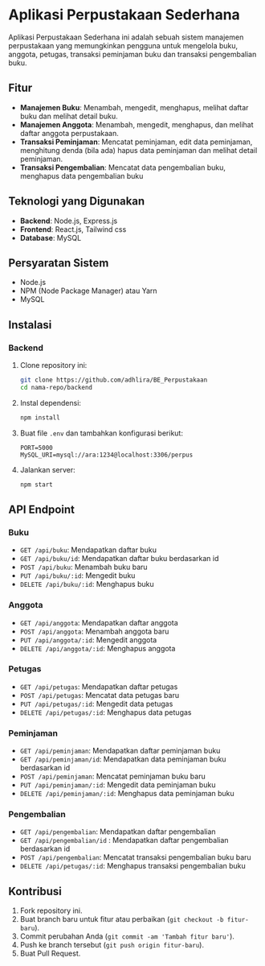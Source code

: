 # Aplikasi Perpustakaan Sederhana

Aplikasi Perpustakaan Sederhana ini adalah sebuah sistem manajemen perpustakaan yang memungkinkan pengguna untuk mengelola buku, anggota, petugas, transaksi peminjaman buku dan transaksi
pengembalian buku.

## Fitur

- **Manajemen Buku**: Menambah, mengedit, menghapus, melihat daftar buku dan melihat detail buku.
- **Manajemen Anggota**: Menambah, mengedit, menghapus, dan melihat daftar anggota perpustakaan.
- **Transaksi Peminjaman**: Mencatat peminjaman, edit data peminjaman, menghitung denda (bila ada) hapus data peminjaman dan melihat detail peminjaman.
- **Transaksi Pengembalian**: Mencatat data pengembalian buku, menghapus data pengembalian buku

## Teknologi yang Digunakan

- **Backend**: Node.js, Express.js
- **Frontend**: React.js, Tailwind css
- **Database**: MySQL

## Persyaratan Sistem

- Node.js
- NPM (Node Package Manager) atau Yarn
- MySQL

## Instalasi

### Backend

1. Clone repository ini:

    ```sh
    git clone https://github.com/adhlira/BE_Perpustakaan
    cd nama-repo/backend
    ```

2. Instal dependensi:

    ```sh
    npm install
    ```

3. Buat file `.env` dan tambahkan konfigurasi berikut:

    ```env
    PORT=5000
    MySQL_URI=mysql://ara:1234@localhost:3306/perpus
    ```

4. Jalankan server:

    ```sh
    npm start
    ```


## API Endpoint

### Buku

- `GET /api/buku`: Mendapatkan daftar buku
- `GET /api/buku/id`: Mendapatkan daftar buku berdasarkan id
- `POST /api/buku`: Menambah buku baru
- `PUT /api/buku/:id`: Mengedit buku
- `DELETE /api/buku/:id`: Menghapus buku

### Anggota

- `GET /api/anggota`: Mendapatkan daftar anggota
- `POST /api/anggota`: Menambah anggota baru
- `PUT /api/anggota/:id`: Mengedit anggota
- `DELETE /api/anggota/:id`: Menghapus anggota

### Petugas

- `GET /api/petugas`: Mendapatkan daftar petugas
- `POST /api/petugas`: Mencatat data petugas baru
- `PUT /api/petugas/:id`: Mengedit data petugas
- `DELETE /api/petugas/:id`: Menghapus data petugas

### Peminjaman

- `GET /api/peminjaman`: Mendapatkan daftar peminjaman buku
- `GET /api/peminjaman/id`: Mendapatkan data peminjaman buku berdasarkan id
- `POST /api/peminjaman`: Mencatat peminjaman buku baru
- `PUT /api/peminjaman/:id`: Mengedit data peminjaman buku
- `DELETE /api/peminjaman/:id`: Menghapus data peminjaman buku

### Pengembalian

- `GET /api/pengembalian`: Mendapatkan daftar pengembalian
- `GET /api/pengembalian/id` : Mendapatkan daftar pengembalian berdasarkan id
- `POST /api/pengembalian`: Mencatat transaksi pengembalian buku baru
- `DELETE /api/petugas/:id`: Menghapus transaksi pengembalian buku

## Kontribusi

1. Fork repository ini.
2. Buat branch baru untuk fitur atau perbaikan (`git checkout -b fitur-baru`).
3. Commit perubahan Anda (`git commit -am 'Tambah fitur baru'`).
4. Push ke branch tersebut (`git push origin fitur-baru`).
5. Buat Pull Request.
